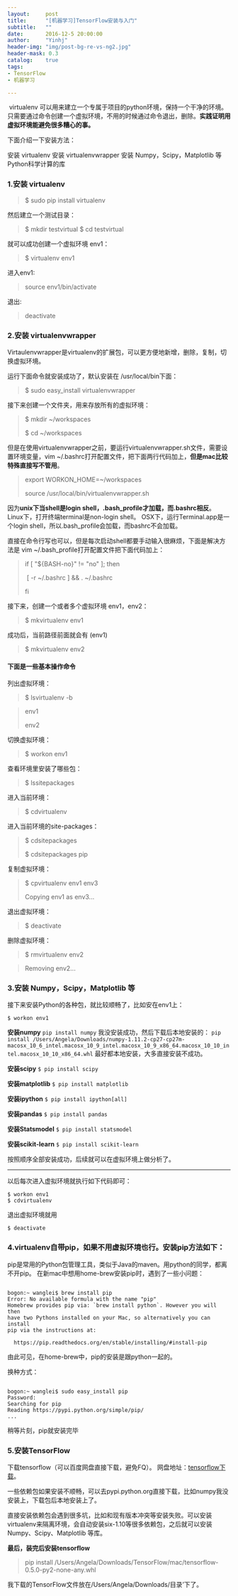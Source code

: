 ```yaml
---
layout:     post
title:      "[机器学习]TensorFlow安装与入门"
subtitle:   ""
date:       2016-12-5 20:00:00
author:     "Yinhj"
header-img: "img/post-bg-re-vs-ng2.jpg"
header-mask: 0.3
catalog:    true
tags:
- TensorFlow
- 机器学习

---
```



​	virtualenv 可以用来建立一个专属于项目的python环境，保持一个干净的环境。只需要通过命令创建一个虚拟环境，不用的时候通过命令退出，删除。**实践证明用虚拟环境能避免很多糟心的事。**

下面介绍一下安装方法：

安装 virtualenv
安装 virtualenvwrapper
安装 Numpy，Scipy，Matplotlib 等Python科学计算的库

### 1.安装 virtualenv
> $ sudo pip install virtualenv

然后建立一个测试目录：
> $ mkdir testvirtual
> $ cd testvirtual

就可以成功创建一个虚拟环境 env1：

> $ virtualenv env1

进入env1:
> source env1/bin/activate

退出:
> deactivate

### 2.安装 virtualenvwrapper

Virtaulenvwrapper是virtualenv的扩展包，可以更方便地新增，删除，复制，切换虚拟环境。

运行下面命令就安装成功了，默认安装在 /usr/local/bin下面：

> $ sudo easy_install virtualenvwrapper

接下来创建一个文件夹，用来存放所有的虚拟环境：

> $ mkdir ~/workspaces
>
> $ cd ~/workspaces

但是在使用virtualenvwrapper之前，要运行virtualenvwrapper.sh文件，需要设置环境变量，vim  ~/.bashrc打开配置文件，把下面两行代码加上，**但是mac比较特殊直接写不管用**。

> export WORKON_HOME=~/workspaces
>
> source /usr/local/bin/virtualenvwrapper.sh

因为**unix下当shell是login shell，.bash_profile才加载，而.bashrc相反**。
Linux下，打开终端terminal是non-login shell。
OSX下，运行Terminal.app是一个login shell，所以.bash_profile会加载，而bashrc不会加载。

直接在命令行写也可以，但是每次启动shell都要手动输入很麻烦，下面是解决方法是 vim ~/.bash_profile打开配置文件把下面代码加上：

> if [ "${BASH-no}" != "no" ]; then
>
> ​	[ -r ~/.bashrc ] && . ~/.bashrc
>
> fi

接下来，创建一个或者多个虚拟环境 env1，env2：

> $ mkvirtualenv env1

成功后，当前路径前面就会有 (env1)

> $ mkvirtualenv env2

#### 下面是一些基本操作命令

列出虚拟环境：

> $ lsvirtualenv -b

> env1
>
> env2

切换虚拟环境：

> $ workon env1

查看环境里安装了哪些包：

> $ lssitepackages

进入当前环境：

> $ cdvirtualenv

进入当前环境的site-packages：

> $ cdsitepackages
>
> $ cdsitepackages pip

复制虚拟环境：

> $ cpvirtualenv env1 env3
>
> Copying env1 as env3...

退出虚拟环境：

> $ deactivate

删除虚拟环境：

> $ rmvirtualenv env2

> Removing env2...

### 3.安装 Numpy，Scipy，Matplotlib 等

接下来安装Python的各种包，就比较顺畅了，比如安在env1上：

```
$ workon env1
```

**安装numpy**
`pip install numpy`
我没安装成功，然后下载后本地安装的：
`pip install /Users/Angela/Downloads/numpy-1.11.2-cp27-cp27m-macosx_10_6_intel.macosx_10_9_intel.macosx_10_9_x86_64.macosx_10_10_intel.macosx_10_10_x86_64.whl`
最好都本地安装，大多直接安装不成功。

**安装scipy**
`$ pip install scipy`

**安装matplotlib**
`$ pip install matplotlib`

**安装ipython**
`$ pip install ipython[all]`

**安装pandas**
`$ pip install pandas`

**安装Statsmodel**
`$ pip install statsmodel`

**安装scikit-learn**
`$ pip install scikit-learn`

按照顺序全部安装成功，后续就可以在虚拟环境上做分析了。

------

以后每次进入虚拟环境就执行如下代码即可：

```
$ workon env1
$ cdvirtualenv
```

退出虚拟环境就用

```
$ deactivate
```

### 4.virtualenv自带pip，如果不用虚拟环境也行。安装pip方法如下：
pip是常用的Python包管理工具，类似于Java的maven。用python的同学，都离不开pip。 
在新mac中想用home-brew安装pip时，遇到了一些小问题：

<pre><code>
bogon:~ wanglei$ brew install pip
Error: No available formula with the name "pip"
Homebrew provides pip via: `brew install python`. However you will then
have two Pythons installed on your Mac, so alternatively you can install
pip via the instructions at:

  https://pip.readthedocs.org/en/stable/installing/#install-pip
</code></pre>

由此可见，在home-brew中，pip的安装是跟python一起的。

换种方式：

<pre><code>
bogon:~ wanglei$ sudo easy_install pip
Password:
Searching for pip
Reading https://pypi.python.org/simple/pip/
...
</code></pre>

稍等片刻，pip就安装完毕


### 5.安装TensorFlow

下载tensorflow（可以百度网盘直接下载，避免FQ）。 网盘地址：[tensorflow下载](https://pan.baidu.com/s/1dE2i9tn)。

一些依赖包如果安装不顺畅，可以去pypi.python.org直接下载，比如numpy我没安装上，下载包后本地安装上了。

直接安装依赖包会遇到很多坑，比如和现有版本冲突等安装失败。可以安装virtualenv来隔离环境，会自动安装six-1.10等很多依赖包，之后就可以安装Numpy、Scipy、Matplotlib 等库。

**最后，装完后安装tensorflow**

> pip install /Users/Angela/Downloads/TensorFlow/mac/tensorflow-0.5.0-py2-none-any.whl

我下载的TensorFlow文件放在/Users/Angela/Downloads/目录’下了。

